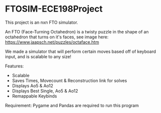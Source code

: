 # FTOSIM-ECE198Project


This project is an nxn FTO simulator.

An FTO (Face-Turning Octahedron) is a twisty puzzle in the shape of an octahedron that turns on it's faces, see image here: https://www.jaapsch.net/puzzles/octaface.htm

We made a simulator that will perform certain moves based off of keyboard input, and is scalable to any size!

Features:

- Scalable
- Saves Times, Movecount & Reconstruction link for solves
- Displays Ao5 & Ao12
- Displays Best Single, Ao5 & Ao12
- Remappable Keybinds


Requirement:
Pygame and Pandas are required to run this program